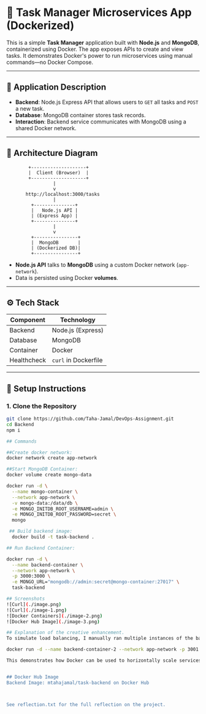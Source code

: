 # 📝 Task Manager Microservices App (Dockerized)

This is a simple **Task Manager** application built with **Node.js** and **MongoDB**, containerized using Docker. The app exposes APIs to create and view tasks. It demonstrates Docker's power to run microservices using manual commands—no Docker Compose.

---

## 📌 Application Description

- **Backend**: Node.js Express API that allows users to `GET` all tasks and `POST` a new task.
- **Database**: MongoDB container stores task records.
- **Interaction**: Backend service communicates with MongoDB using a shared Docker network.

---

## 🧭 Architecture Diagram

            +--------------------+
            |  Client (Browser)  |
            +--------------------+
                     |
                     v
           http://localhost:3000/tasks
                     |
             +---------------+
             |   Node.js API |
             | (Express App) |
             +---------------+
                     |
                     v
             +----------------+
             |  MongoDB       |
             | (Dockerized DB)|
             +----------------+


- **Node.js API** talks to **MongoDB** using a custom Docker network (`app-network`).
- Data is persisted using Docker **volumes**.

---

## ⚙️ Tech Stack

| Component  | Technology         |
|------------|--------------------|
| Backend    | Node.js (Express)  |
| Database   | MongoDB            |
| Container  | Docker             |
| Healthcheck| `curl` in Dockerfile |

---

## 🚀 Setup Instructions

### 1. Clone the Repository

```bash
git clone https://github.com/Taha-Jamal/DevOps-Assignment.git
cd Backend
npm i

## Commands

##Create docker network:
docker network create app-network

##Start MongoDB Container:
docker volume create mongo-data

docker run -d \
  --name mongo-container \
  --network app-network \
  -v mongo-data:/data/db \
  -e MONGO_INITDB_ROOT_USERNAME=admin \
  -e MONGO_INITDB_ROOT_PASSWORD=secret \
  mongo

 ## Build backend image:
  docker build -t task-backend .

## Run Backend Container:

docker run -d \
  --name backend-container \
  --network app-network \
  -p 3000:3000 \
  -e MONGO_URL="mongodb://admin:secret@mongo-container:27017" \
  task-backend

## Screenshots
![Curl](./image.png)
![Curl](./image-1.png)
![Docker Containers](./image-2.png)
![Docker Hub Image](./image-3.png)

## Explanation of the creative enhancement.
To simulate load balancing, I manually ran multiple instances of the backend service on different ports:

docker run -d --name backend-container-2 --network app-network -p 3001:3000 task-backend

This demonstrates how Docker can be used to horizontally scale services by running multiple containers behind a future load balancer (e.g., Nginx or HAProxy). It's a simple but effective way to show how scalability works in a microservices setup.


## Docker Hub Image
Backend Image: mtahajamal/task-backend on Docker Hub



See reflection.txt for the full reflection on the project.

